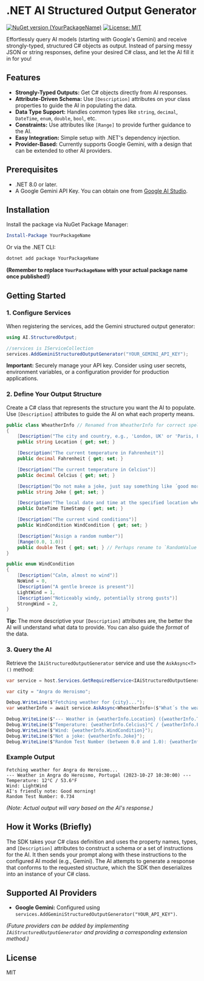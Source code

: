 # .NET AI Structured Output Generator

[![NuGet version (YourPackageName)](https://img.shields.io/nuget/v/AI.StructuredOutput.svg?style=flat-square)](https://www.nuget.org/packages/AI.StructuredOutput/)
[![License: MIT](https://img.shields.io/badge/License-MIT-yellow.svg)](https://opensource.org/licenses/MIT) <!-- Choose your license -->

Effortlessly query AI models (starting with Google's Gemini) and receive strongly-typed, structured C# objects as output. Instead of parsing messy JSON or string responses, define your desired C# class, and let the AI fill it in for you!

## Features

*   **Strongly-Typed Outputs:** Get C# objects directly from AI responses.
*   **Attribute-Driven Schema:** Use `[Description]` attributes on your class properties to guide the AI in populating the data.
*   **Data Type Support:** Handles common types like `string`, `decimal`, `DateTime`, `enum`, `double`, `bool`, etc.
*   **Constraints:** Use attributes like `[Range]` to provide further guidance to the AI.
*   **Easy Integration:** Simple setup with .NET's dependency injection.
*   **Provider-Based:** Currently supports Google Gemini, with a design that can be extended to other AI providers.

## Prerequisites

*   .NET 8.0 or later.
*   A Google Gemini API Key. You can obtain one from [Google AI Studio](https://aistudio.google.com/app/apikey).

## Installation

Install the package via NuGet Package Manager:

```powershell
Install-Package YourPackageName
```

Or via the .NET CLI:

```bash
dotnet add package YourPackageName
```

**(Remember to replace `YourPackageName` with your actual package name once published!)**

## Getting Started

### 1. Configure Services

When registering the services, add the Gemini structured output generator:

```csharp
using AI.StructuredOutput;

//services is IServiceCollection
services.AddGeminiStructuredOutputGenerator("YOUR_GEMINI_API_KEY");
```
**Important:** Securely manage your API key. Consider using user secrets, environment variables, or a configuration provider for production applications.

### 2. Define Your Output Structure

Create a C# class that represents the structure you want the AI to populate. Use `[Description]` attributes to guide the AI on what each property means.

```csharp
public class WheatherInfo // Renamed from WheatherInfo for correct spelling
{
    [Description("The city and country, e.g., 'London, UK' or 'Paris, France'")]
    public string Location { get; set; }

    [Description("The current temperature in Fahrenheit")]
    public decimal Fahrenheit { get; set; }

    [Description("The current temperature in Celcius")]
    public decimal Celcius { get; set; }

    [Description("Do not make a joke, just say something like ´good morning´")] 
    public string Joke { get; set; }

    [Description("The local date and time at the specified location when these weather conditions were recorded")]
    public DateTime TimeStamp { get; set; }

    [Description("The current wind conditions")]
    public WindCondition WindCondition { get; set; }

    [Description("Assign a random number")]
    [Range(0.0, 1.0)]
    public double Test { get; set; } // Perhaps rename to `RandomValue` for clarity
}

public enum WindCondition
{
    [Description("Calm, almost no wind")]
    NoWind = 0,
    [Description("A gentle breeze is present")]
    LightWind = 1,
    [Description("Noticeably windy, potentially strong gusts")]
    StrongWind = 2,
}
```
**Tip:** The more descriptive your `[Description]` attributes are, the better the AI will understand what data to provide. You can also guide the *format* of the data.

### 3. Query the AI

Retrieve the `IAiStructuredOutputGenerator` service and use the `AskAsync<T>()` method:

```csharp
var service = host.Services.GetRequiredService<IAiStructuredOutputGenerator>();

var city = "Angra do Heroismo";

Debug.WriteLine($"Fetching weather for {city}...");
var weatherInfo = await service.AskAsync<WheatherInfo>($"What´s the weather like in {city}?");

Debug.WriteLine($"--- Weather in {weatherInfo.Location} ({weatherInfo.TimeStamp}) ---");
Debug.WriteLine($"Temperature: {weatherInfo.Celcius}°C / {weatherInfo.Fahrenheit}°F");
Debug.WriteLine($"Wind: {weatherInfo.WindCondition}");
Debug.WriteLine($"Not a joke: {weatherInfo.Joke}");
Debug.WriteLine($"Random Test Number (between 0.0 and 1.0): {weatherInfo.Test}");
```

### Example Output

```
Fetching weather for Angra do Heroismo...
--- Weather in Angra do Heroismo, Portugal (2023-10-27 10:30:00) ---
Temperature: 12°C / 53.6°F
Wind: LightWind
AI's friendly note: Good morning!
Random Test Number: 0.734
```
*(Note: Actual output will vary based on the AI's response.)*

## How it Works (Briefly)

The SDK takes your C# class definition and uses the property names, types, and `[Description]` attributes to construct a schema or a set of instructions for the AI. It then sends your prompt along with these instructions to the configured AI model (e.g., Gemini). The AI attempts to generate a response that conforms to the requested structure, which the SDK then deserializes into an instance of your C# class.

## Supported AI Providers

*   **Google Gemini:** Configured using `services.AddGeminiStructuredOutputGenerator("YOUR_API_KEY")`.

*(Future providers can be added by implementing `IAiStructuredOutputGenerator` and providing a corresponding extension method.)*

## License

MIT
